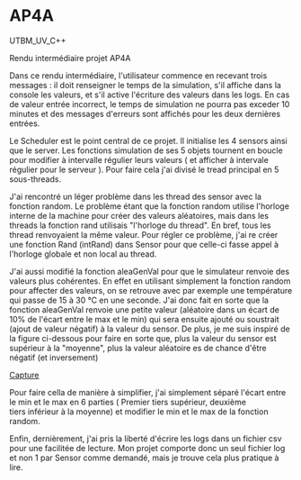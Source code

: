 # AP4A
UTBM_UV_C++

Rendu intermédiaire projet AP4A

Dans ce rendu intermédiaire, l'utilisateur commence en recevant trois messages : il doit renseigner le temps de la simulation,
s'il affiche dans la console les valeurs, et s'il active l'écriture des valeurs dans les logs. En cas de valeur entrée incorrect,
le temps de simulation ne pourra pas exceder 10 minutes et des messages d'erreurs sont affichés pour les deux dernières entrées.

Le Scheduler est le point central de ce projet. Il initialise les 4 sensors ainsi que le server. Les fonctions simulation de ses 
5 objets tournent en boucle pour modifier à intervalle régulier leurs valeurs ( et afficher à intervale régulier pour le serveur ). 
Pour faire cela j'ai divisé le tread principal en 5 sous-threads.

J'ai rencontré un léger problème dans les thread des sensor avec la fonction random. Le problème étant que la fonction random utilise
l'horloge interne de la machine pour créer des valeurs aléatoires, mais dans les threads la fonction rand utilisais "l'horloge du thread".
En bref, tous les thread renvoyaient la même valeur. Pour régler ce problème, j'ai re créer une fonction Rand (intRand) dans Sensor pour que
celle-ci fasse appel à l'horloge globale et non local au thread.

J'ai aussi modifié la fonction aleaGenVal pour que le simulateur renvoie des valeurs plus cohérentes. En effet en utilisant simplement la
fonction random pour affecter des valeurs, on se retrouve avec par exemple une température qui passe de 15 à 30 °C en une seconde. J'ai donc
fait en sorte que la fonction aleaGenVal renvoie une petite valeur (aléatoire dans un écart de 10% de l'écart entre le max et le min) qui
sera ensuite ajouté ou soustrait (ajout de valeur négatif) à la valeur du sensor. De plus, je me suis inspiré de la figure ci-dessous pour
faire en sorte que, plus la valeur du sensor est supérieur à la "moyenne", plus la valeur aléatoire es de chance d'être négatif (et inversement)

[Capture](https://user-images.githubusercontent.com/113534586/194127988-ca5dc5df-073d-4656-813a-846f596969cd.PNG)

Pour faire cella de manière à simplifier, j'ai simplement séparé l'écart entre le min et le max en 6 parties ( Premier tiers supérieur, deuxième  
tiers inférieur à la moyenne) et modifier le min et le max de la fonction random.

Enfin, dernièrement, j'ai pris la liberté d'écrire les logs dans un fichier csv pour une facilitée de lecture. Mon projet comporte donc un seul fichier log
et non 1 par Sensor comme demandé, mais je trouve cela plus pratique à lire.
